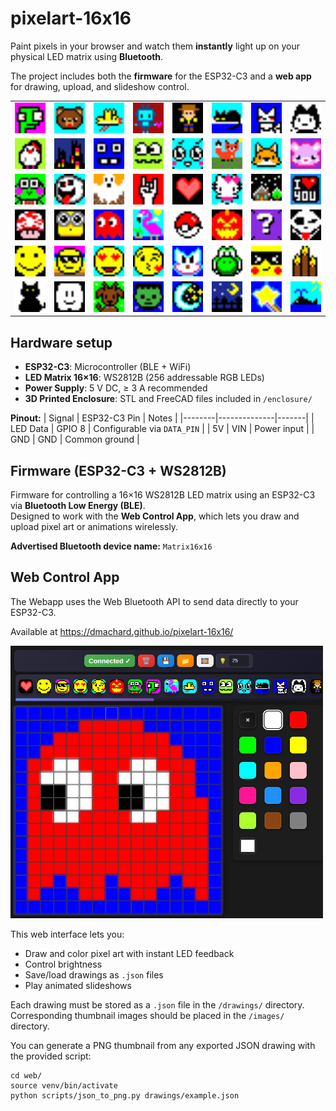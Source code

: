 # pixelart-16x16

Paint pixels in your browser and watch them **instantly** light up on your 
physical LED matrix using **Bluetooth**.  

The project includes both the **firmware** for the ESP32-C3 and a **web app** for drawing, upload, and slideshow control.

<table>

<tr>
<td><img src="web/images/alien.png" width="50" title="alien"></td>
<td><img src="web/images/bear.png" width="50" title="bear"></td>
<td><img src="web/images/bird.png" width="50" title="bird"></td>
<td><img src="web/images/bot.png" width="50" title="bot"></td>
<td><img src="web/images/buzz.png" width="50" title="buzz"></td>
<td><img src="web/images/cat1.png" width="50" title="cat"></td>
<td><img src="web/images/cat2.png" width="50" title="cat"></td>
<td><img src="web/images/cat3.png" width="50" title="cat"></td>
</tr>

<tr>
<td><img src="web/images/chicken.png" width="50" title="chicken"></td>
<td><img src="web/images/city.png" width="50" title="city"></td>
<td><img src="web/images/face1.png" width="50" title="face"></td>
<td><img src="web/images/face2.png" width="50" title="face"></td>
<td><img src="web/images/face3.png" width="50" title="face"></td>
<td><img src="web/images/fox1.png" width="50" title="fox"></td>
<td><img src="web/images/fox2.png" width="50" title="fox"></td>
<td><img src="web/images/bear2.png" width="50" title="bear"></td>
</tr>

<tr>
<td><img src="web/images/frog.png" width="50" title="frog"></td>
<td><img src="web/images/ghost1.png" width="50" title="ghost"></td>
<td><img src="web/images/ghost2.png" width="50" title="ghost"></td>
<td><img src="web/images/hand.png" width="50" title="hand"></td>
<td><img src="web/images/heart.png" width="50" title="heart"></td>
<td><img src="web/images/hellokitty.png" width="50" title="hellokitty"></td>
<td><img src="web/images/home.png" width="50" title="home"></td>
<td><img src="web/images/iloveyou.png" width="50" title="iloveyou"></td>
</tr>

<tr>
<td><img src="web/images/mario.png" width="50" title="mario"></td>
<td><img src="web/images/minion.png" width="50" title="minion"></td>
<td><img src="web/images/pacman.png" width="50" title="pacman"></td>
<td><img src="web/images/pinkflamingo.png" width="50" title="pinkflamingo"></td>
<td><img src="web/images/pockemon.png" width="50" title="pockemon"></td>
<td><img src="web/images/pumpkin.png" width="50" title="pumpkin"></td>
<td><img src="web/images/question.png" width="50" title="question"></td>
<td><img src="web/images/skull.png" width="50" title="skull"></td>
</tr>

<tr>
<td><img src="web/images/smiley1.png" width="50" title="smiley"></td>
<td><img src="web/images/smiley2.png" width="50" title="smiley"></td>
<td><img src="web/images/smiley3.png" width="50" title="smiley"></td>
<td><img src="web/images/smiley4.png" width="50" title="smiley"></td>
<td><img src="web/images/sonic.png" width="50" title="sonic"></td>
<td><img src="web/images/yoshi.png" width="50" title="yoshi"></td>
<td><img src="web/images/smiley5.png" width="50" title="smiley"></td>
<td><img src="web/images/candle.png" width="50" title="candle"></td>
</tr>

<tr>
<td><img src="web/images/cat4.png" width="50" title="cat"></td>
<td><img src="web/images/cloud.png" width="50" title="cloud"></td>
<td><img src="web/images/dog.png" width="50" title="dog"></td>
<td><img src="web/images/franchektein.png" width="50" title="franchektein"></td>
<td><img src="web/images/moon.png" width="50" title="moon"></td>
<td><img src="web/images/moon2.png" width="50" title="moon"></td>
<td><img src="web/images/star.png" width="50" title="star"></td>
<td><img src="web/images/whale.png" width="50" title="whale"></td>
</tr>
</table>

## Hardware setup

- **ESP32-C3**:  Microcontroller (BLE + WiFi)
- **LED Matrix 16×16**: WS2812B (256 addressable RGB LEDs)
- **Power Supply**:  5 V DC, ≥ 3 A recommended
- **3D Printed Enclosure**: STL and FreeCAD files included in `/enclosure/`

**Pinout:**
| Signal | ESP32-C3 Pin | Notes |
|--------|--------------|-------|
| LED Data | GPIO 8 | Configurable via `DATA_PIN` |
| 5V | VIN | Power input |
| GND | GND | Common ground |

## Firmware (ESP32-C3 + WS2812B)

Firmware for controlling a 16×16 WS2812B LED matrix using an ESP32-C3 via **Bluetooth Low Energy (BLE)**.  
Designed to work with the **Web Control App**, which lets you draw and upload pixel art or animations wirelessly.

**Advertised Bluetooth device name:** `Matrix16x16`

## Web Control App

The Webapp uses the Web Bluetooth API to send data directly to your ESP32-C3.

Available at https://dmachard.github.io/pixelart-16x16/

<img src="imgs/webapp.png" width="500" title="alien">

This web interface lets you:
- Draw and color pixel art with instant LED feedback
- Control brightness  
- Save/load drawings as `.json` files  
- Play animated slideshows

Each drawing must be stored as a `.json` file in the `/drawings/` directory.  
Corresponding thumbnail images should be placed in the `/images/` directory.

You can generate a PNG thumbnail from any exported JSON drawing with the provided script:

```
cd web/
source venv/bin/activate
python scripts/json_to_png.py drawings/example.json
```
